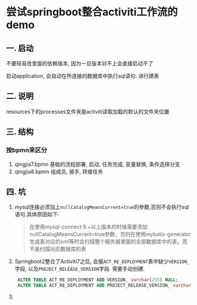 # 尝试springboot整合activiti工作流的demo
## 一. 启动
不要轻易改里面的依赖版本, 因为一旦版本对不上会直接启动不了

启动application, 会自动在所连接的数据库中执行sql语句. 进行建表

## 二. 说明
resources下的processes文件夹是activiti读取加载的默认的文件夹位置


## 三. 结构
### 按bpmn来区分
1. qingjia7.bpmn  基础的流程部署, 启动, 任务完成, 变量替换, 条件选择分支
2. qingjia8.bpmn  组成员, 接手, 转接任务


## 四. 坑
1. mysql连接必须加上`nullCatalogMeansCurrent=true`的参数,否则不会执行sql语句.具体原因如下:
    > 在使用mysql-connect 8.+以上版本的时候需要添加nullCatalogMeansCurrent=true参数，否则在使用mybatis-generator生成表对应的xml等时会扫描整个服务器里面的全部数据库中的表，而不是扫描对应数据库的表
2. Springboot2整合了Activiti7之后, 会报`ACT_RE_DEPLOYMENT`表中缺少`VERSION_`字段, 以及`PROJECT_RELEASE_VERSION`字段.
   需要手动创建.
   ```sql
    ALTER TABLE ACT_RE_DEPLOYMENT ADD VERSION_ varchar(255) NULL;
    ALTER TABLE ACT_RE_DEPLOYMENT ADD PROJECT_RELEASE_VERSION_ varchar(255) NULL;
    ```
3. 
